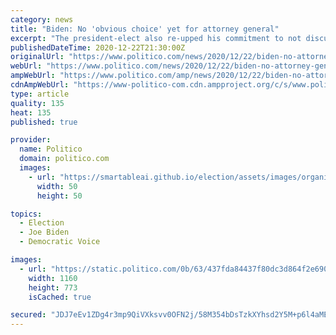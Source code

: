 ```yaml
---
category: news
title: "Biden: No 'obvious choice' yet for attorney general"
excerpt: "The president-elect also re-upped his commitment to not discuss his son's legal troubles with any AG candidates."
publishedDateTime: 2020-12-22T21:30:00Z
originalUrl: "https://www.politico.com/news/2020/12/22/biden-no-attorney-general-yet-450008"
webUrl: "https://www.politico.com/news/2020/12/22/biden-no-attorney-general-yet-450008"
ampWebUrl: "https://www.politico.com/amp/news/2020/12/22/biden-no-attorney-general-yet-450008"
cdnAmpWebUrl: "https://www-politico-com.cdn.ampproject.org/c/s/www.politico.com/amp/news/2020/12/22/biden-no-attorney-general-yet-450008"
type: article
quality: 135
heat: 135
published: true

provider:
  name: Politico
  domain: politico.com
  images:
    - url: "https://smartableai.github.io/election/assets/images/organizations/politico.com-50x50.jpg"
      width: 50
      height: 50

topics:
  - Election
  - Joe Biden
  - Democratic Voice

images:
  - url: "https://static.politico.com/0b/63/437fda84437f80dc3d864f2e690d/webp.net-resizeimage%20(48).jpg"
    width: 1160
    height: 773
    isCached: true

secured: "JDJ7eEv1ZDg4r3mp9QiVXksvv0OFN2j/58M354bDsTzkXYhsd2Y5M+p6l4aMEa2ZKjqOxnnbIZbbw84CrmZBpk+hdD5McgP8T1RRn9R13/T9MKaAVRdrJ/GjMXhX1w7hsPUkkUjXSDx97O4lLQ7rA8WajUoaE+BaN55+o+SfEc+x7hjOdx4cmi7GVp6QQZbVAcCwlT+ghahG/Xvhv9aM7y75xvS/rixzZyOrvuZz++xyu+aomFpiV7NjWMGt4jspj65wAZvk66ITbYkAX1+k2+qnZndnbYuKPUXjEKbT3H+uYUSEiGYaHL3hOb/NBZBhHYfui+bj7Thoe+RHzLnyEH+WLh27iol7AORmwYMG/Fg=;vYn7+XcbDAbqtUPD0Jrojg=="
---
```


